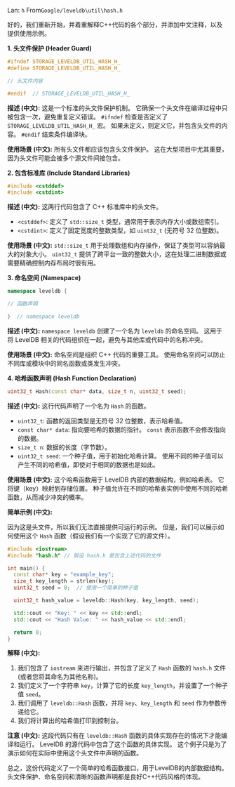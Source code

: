 Lan: `h` From`Google/leveldb\util\hash.h`

好的，我们重新开始，并着重解释C++代码的各个部分，并添加中文注释，以及提供使用示例。

**1. 头文件保护 (Header Guard)**

```c++
#ifndef STORAGE_LEVELDB_UTIL_HASH_H_
#define STORAGE_LEVELDB_UTIL_HASH_H_

// 头文件内容

#endif  // STORAGE_LEVELDB_UTIL_HASH_H_
```

**描述 (中文):**  这是一个标准的头文件保护机制。  它确保一个头文件在编译过程中只被包含一次，避免重复定义错误。  `#ifndef` 检查是否定义了 `STORAGE_LEVELDB_UTIL_HASH_H_` 宏。 如果未定义，则定义它，并包含头文件的内容。 `#endif` 结束条件编译块。

**使用场景 (中文):**  所有头文件都应该包含头文件保护。  这在大型项目中尤其重要，因为头文件可能会被多个源文件间接包含。

**2. 包含标准库 (Include Standard Libraries)**

```c++
#include <cstddef>
#include <cstdint>
```

**描述 (中文):**  这两行代码包含了 C++ 标准库中的头文件。

*   `<cstddef>`:  定义了 `std::size_t` 类型，通常用于表示内存大小或数组索引。
*   `<cstdint>`:  定义了固定宽度的整数类型，如 `uint32_t` (无符号 32 位整数)。

**使用场景 (中文):**  `std::size_t` 用于处理数组和内存操作，保证了类型可以容纳最大的对象大小。  `uint32_t` 提供了跨平台一致的整数大小，这在处理二进制数据或需要精确控制内存布局时很有用。

**3. 命名空间 (Namespace)**

```c++
namespace leveldb {

// 函数声明

}  // namespace leveldb
```

**描述 (中文):**  `namespace leveldb` 创建了一个名为 `leveldb` 的命名空间。 这用于将 LevelDB 相关的代码组织在一起，避免与其他库或代码中的名称冲突。

**使用场景 (中文):**  命名空间是组织 C++ 代码的重要工具。  使用命名空间可以防止不同库或模块中的同名函数或类发生冲突。

**4. 哈希函数声明 (Hash Function Declaration)**

```c++
uint32_t Hash(const char* data, size_t n, uint32_t seed);
```

**描述 (中文):**  这行代码声明了一个名为 `Hash` 的函数。

*   `uint32_t`:  函数的返回类型是无符号 32 位整数，表示哈希值。
*   `const char* data`:  指向要哈希的数据的指针。 `const` 表示函数不会修改指向的数据。
*   `size_t n`:  数据的长度（字节数）。
*   `uint32_t seed`:  一个种子值，用于初始化哈希计算。 使用不同的种子值可以产生不同的哈希值，即使对于相同的数据也是如此。

**使用场景 (中文):**  这个哈希函数用于 LevelDB 内部的数据结构，例如哈希表。 它将键（key）映射到存储位置。 种子值允许在不同的哈希表实例中使用不同的哈希函数，从而减少冲突的概率。

**简单示例 (中文):**

因为这是头文件，所以我们无法直接提供可运行的示例。  但是，我们可以展示如何使用这个 `Hash` 函数（假设我们有一个实现了它的源文件）。

```c++
#include <iostream>
#include "hash.h" // 假设 hash.h 是包含上述代码的文件

int main() {
  const char* key = "example_key";
  size_t key_length = strlen(key);
  uint32_t seed = 0;  // 使用一个简单的种子值

  uint32_t hash_value = leveldb::Hash(key, key_length, seed);

  std::cout << "Key: " << key << std::endl;
  std::cout << "Hash Value: " << hash_value << std::endl;

  return 0;
}
```

**解释 (中文):**

1.  我们包含了 `iostream` 来进行输出，并包含了定义了 `Hash` 函数的 `hash.h` 文件 (或者您将其命名为其他名称)。
2.  我们定义了一个字符串 `key`，计算了它的长度 `key_length`，并设置了一个种子值 `seed`。
3.  我们调用了 `leveldb::Hash` 函数，并将 `key`、`key_length` 和 `seed` 作为参数传递给它。
4.  我们将计算出的哈希值打印到控制台。

**注意 (中文):**  这段代码只有在 `leveldb::Hash` 函数的具体实现存在的情况下才能编译和运行。 LevelDB 的源代码中包含了这个函数的具体实现。  这个例子只是为了演示如何在实际中使用这个头文件中声明的函数。

总之，这份代码定义了一个简单的哈希函数接口，用于LevelDB的内部数据结构。头文件保护、命名空间和清晰的函数声明都是良好C++代码风格的体现。
